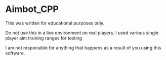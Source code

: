 # Aimbot_CPP

This was written for educational purposes only.

Do not use this in a live environment on real players. I used various single player aim training ranges for testing

I am not responsible for anything that happens as a result of you using this software.
